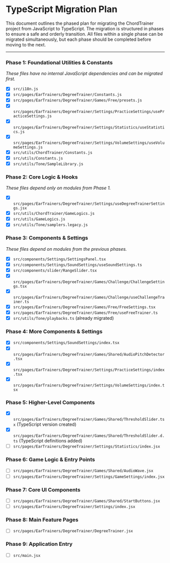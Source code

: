 # TypeScript Migration Plan

This document outlines the phased plan for migrating the ChordTrainer project from JavaScript to TypeScript. The migration is structured in phases to ensure a safe and orderly transition. All files within a single phase can be migrated simultaneously, but each phase should be completed before moving to the next.

---

### Phase 1: Foundational Utilities & Constants
*These files have no internal JavaScript dependencies and can be migrated first.*
- [x] `src/i18n.js`
- [x] `src/pages/EarTrainers/DegreeTrainer/Constants.js`
- [x] `src/pages/EarTrainers/DegreeTrainer/Games/Free/presets.js`
- [x] `src/pages/EarTrainers/DegreeTrainer/Settings/PracticeSettings/usePracticeSettings.js`
- [x] `src/pages/EarTrainers/DegreeTrainer/Settings/Statistics/useStatistics.js`
- [x] `src/pages/EarTrainers/DegreeTrainer/Settings/VolumeSettings/useVolumeSettings.js`
- [x] `src/utils/ChordTrainer/Constants.js`
- [x] `src/utils/Constants.js`
- [x] `src/utils/Tone/SampleLibrary.js`

### Phase 2: Core Logic & Hooks
*These files depend only on modules from Phase 1.*
- [x] `src/pages/EarTrainers/DegreeTrainer/Settings/useDegreeTrainerSettings.jsx`
- [x] `src/utils/ChordTrainer/GameLogics.js`
- [x] `src/utils/GameLogics.js`
- [x] `src/utils/Tone/samplers.legacy.js`

### Phase 3: Components & Settings
*These files depend on modules from the previous phases.*
- [x] `src/components/Settings/SettingsPanel.tsx`
- [x] `src/components/Settings/SoundSettings/useSoundSettings.ts`
- [x] `src/components/slider/RangeSlider.tsx`
- [x] `src/pages/EarTrainers/DegreeTrainer/Games/Challenge/ChallengeSettings.tsx`
- [x] `src/pages/EarTrainers/DegreeTrainer/Games/Challenge/useChallengeTrainer.ts`
- [x] `src/pages/EarTrainers/DegreeTrainer/Games/Free/FreeSettings.tsx`
- [x] `src/pages/EarTrainers/DegreeTrainer/Games/Free/useFreeTrainer.ts`
- [x] `src/utils/Tone/playbacks.ts` (already migrated)

### Phase 4: More Components & Settings
- [x] `src/components/Settings/SoundSettings/index.tsx`
- [x] `src/pages/EarTrainers/DegreeTrainer/Games/Shared/AudioPitchDetector.tsx`
- [x] `src/pages/EarTrainers/DegreeTrainer/Settings/PracticeSettings/index.tsx`
- [x] `src/pages/EarTrainers/DegreeTrainer/Settings/VolumeSettings/index.tsx`

### Phase 5: Higher-Level Components
- [x] `src/pages/EarTrainers/DegreeTrainer/Games/Shared/ThresholdSlider.tsx` (TypeScript version created)
- [x] `src/pages/EarTrainers/DegreeTrainer/Games/Shared/ThresholdSlider.d.ts` (TypeScript definitions added)
- [ ] `src/pages/EarTrainers/DegreeTrainer/Settings/Statistics/index.jsx`

### Phase 6: Game Logic & Entry Points
- [ ] `src/pages/EarTrainers/DegreeTrainer/Games/Shared/AudioWave.jsx`
- [ ] `src/pages/EarTrainers/DegreeTrainer/Settings/GameSettings/index.jsx`

### Phase 7: Core UI Components
- [ ] `src/pages/EarTrainers/DegreeTrainer/Games/Shared/StartButtons.jsx`
- [ ] `src/pages/EarTrainers/DegreeTrainer/Settings/index.jsx`

### Phase 8: Main Feature Pages
- [ ] `src/pages/EarTrainers/DegreeTrainer/DegreeTrainer.jsx`

### Phase 9: Application Entry
- [ ] `src/main.jsx`
